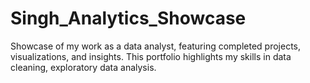 # Singh_Analytics_Showcase
Showcase of my work as a data analyst, featuring completed projects, visualizations, and insights. This portfolio highlights my skills in data cleaning, exploratory data analysis.
